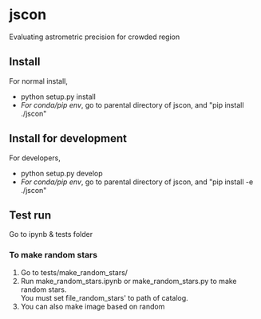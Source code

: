 # jscon
Evaluating astrometric precision for crowded region

## Install 
For normal install, 
* python setup.py install
* *For conda/pip env*, go to parental directory of jscon, and "pip install ./jscon"

## Install for development
For developers, 

* python setup.py develop
*  *For conda/pip env*, go to parental directory of jscon, and "pip install -e ./jscon"

## Test run
Go to ipynb & tests folder
### To make random stars 
  1. Go to tests/make_random_stars/  
  2. Run make_random_stars.ipynb or make_random_stars.py to make random stars.  
     You must set file_random_stars' to path of catalog.   
  3. You can also make image based on random   
